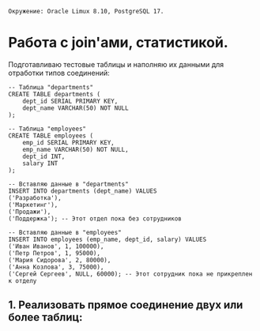 ```
Окружение: Oracle Limux 8.10, PostgreSQL 17.
```
# Работа с join'ами, статистикой.

Подготавливаю тестовые таблицы и наполняю их данными для отработки типов соединений:
```
-- Таблица "departments"
CREATE TABLE departments (
    dept_id SERIAL PRIMARY KEY,
    dept_name VARCHAR(50) NOT NULL
);

-- Таблица "employees"
CREATE TABLE employees (
    emp_id SERIAL PRIMARY KEY,
    emp_name VARCHAR(50) NOT NULL,
    dept_id INT,
    salary INT
);

-- Вставляю данные в "departments"
INSERT INTO departments (dept_name) VALUES
('Разработка'),
('Маркетинг'),
('Продажи'),
('Поддержка'); -- Этот отдел пока без сотрудников

-- Вставляю данные в "employees"
INSERT INTO employees (emp_name, dept_id, salary) VALUES
('Иван Иванов', 1, 100000),
('Петр Петров', 1, 95000),
('Мария Сидорова', 2, 80000),
('Анна Козлова', 3, 75000),
('Сергей Сергеев', NULL, 60000); -- Этот сотрудник пока не прикреплен к отделу
```

## 1. Реализовать прямое соединение двух или более таблиц:
